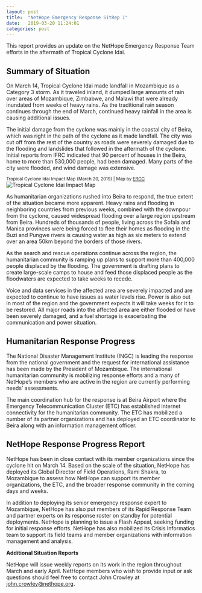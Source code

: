 ```yaml
---
layout: post
title:  "NetHope Emergency Response SitRep 1"
date:   2019-03-20 11:24:01
categories: post
---
```


This report provides an update on the NetHope Emergency Response Team efforts in the aftermath of Tropical Cyclone Idai.

## Summary of Situation

On March 14, Tropical Cyclone Idai made landfall in Mozambique as a Category 3 storm. As it traveled inland, it dumped large amounts of rain over areas of Mozambique, Zimbabwe, and Malawi that were already inundated from weeks of heavy rains. As the traditional rain season continues through the end of March, continued heavy rainfall in the area is causing additional issues.

<!--more-->

The initial damage from the cyclone was mainly in the coastal city of Beira, which was right in the path of the cyclone as it made landfall. The city was cut off from the rest of the country as roads were severely damaged due to the flooding and landslides that followed in the aftermath of the cyclone. Initial reports from IFRC indicated that 90 percent of houses in the Beira, home to more than 530,000 people, had been damaged. Many parts of the city were flooded, and wind damage was extensive.

<sub>Tropical Cyclone Idai Impact Map (March 20, 2019) | Map by [ERCC](https://reliefweb.int/sites/reliefweb.int/files/resources/ECDM_20190320_TC_IDAI.pdf)</sub>
![Tropical Cyclone Idai Impact Map]({{site.baseurl}}/assets/img/190320_echo_map.png)

As humanitarian organizations rushed into Beira to respond, the true extent of the situation became more apparent. Heavy rains and flooding in neighboring countries from previous weeks, combined with the downpour from the cyclone, caused widespread flooding over a large region upstream from Beira. Hundreds of thousands of people, living across the Sofala and Manica provinces were being forced to flee their homes as flooding in the Buzi and Pungwe rivers is causing water as high as six meters to extend over an area 50km beyond the borders of those rivers.

As the search and rescue operations continue across the region, the humanitarian community is ramping up plans to support more than 400,000 people displaced by the flooding. The government is drafting plans to create large-scale camps to house and feed those displaced people as the floodwaters are expected to take weeks to recede.

Voice and data services in the affected area are severely impacted and are expected to continue to have issues as water levels rise. Power is also out in most of the region and the government expects it will take weeks for it to be restored. All major roads into the affected area are either flooded or have been severely damaged, and a fuel shortage is exacerbating the communication and power situation.

## Humanitarian Response Progress

The National Disaster Management Institute (INGC) is leading the response from the national government and the request for international assistance has been made by the President of Mozambique. The international humanitarian community is mobilizing response efforts and a many of NetHope’s members who are active in the region are currently performing needs’ assessments.

The main coordination hub for the response is at Beira Airport where the Emergency Telecommunication Cluster (ETC) has established internet connectivity for the humanitarian community. The ETC has mobilized a number of its partner organizations and has deployed an ETC coordinator to Beira along with an information management officer.

## NetHope Response Progress Report

NetHope has been in close contact with its member organizations since the cyclone hit on March 14. Based on the scale of the situation, NetHope has deployed its Global Director of Field Operations, Rami Shakra, to Mozambique to assess how NetHope can support its member organizations, the ETC, and the broader response community in the coming days and weeks.

In addition to deploying its senior emergency response expert to Mozambique, NetHope has also put members of its Rapid Response Team and partner experts on its response roster on standby for potential deployments. NetHope is planning to issue a Flash Appeal, seeking funding for initial response efforts. NetHope has also mobilized its Crisis Informatics team to support its field teams and member organizations with information management and analysis.

**Additional Situation Reports**

NetHope will issue weekly reports on its work in the region throughout March and early April. NetHope members who wish to provide input or ask questions should feel free to contact John Crowley at [john.crowley@nethope.org](mailto:john.crowley@nethope.org).